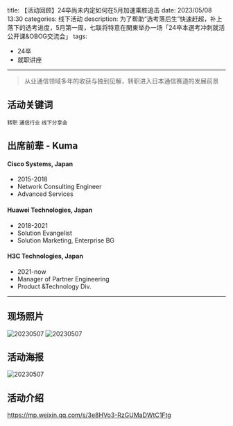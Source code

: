 title: 【活动回顾】24卒尚未内定如何在5月加速乘胜追击
date: 2023/05/08 13:30
categories: 线下活动
description: 为了帮助“选考落后生”快速赶超，补上落下的选考进度，5月第一周，七联将特意在関東举办一场「24卒本選考冲刺就活公开课&OBOG交流会」
tags:
- 24卒
- 就职讲座

---

> 从业通信领域多年的收获与独到见解，转职进入日本通信赛道的发展前景

## 活动关键词
`转职` `通信行业` `线下分享会`

## 出席前辈 - Kuma
#### Cisco Systems, Japan
- 2015-2018
- Network Consulting Engineer
- Advanced Services

#### Huawei Technologies, Japan
- 2018-2021
- Solution Evangelist
- Solution Marketing, Enterprise BG 

#### H3C Technologies, Japan
- 2021-now
- Manager of Partner Engineering
- Product &Technology Div.

---

## 现场照片
![20230507](https://qilian-tokyo.github.io/img/20230528/1.jpg)
![20230507](https://qilian-tokyo.github.io/img/20230528/2.jpg)


## 活动海报
![20230507](https://qilian-tokyo.github.io/img/20230528/0.png)

## 活动介绍
https://mp.weixin.qq.com/s/3e8HVo3-RzGUMaDWtC1Ftg